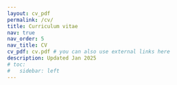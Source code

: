 ```yaml
---
layout: cv_pdf
permalink: /cv/
title: Curriculum vitae
nav: true
nav_order: 5
nav_title: CV
cv_pdf: cv.pdf # you can also use external links here
description: Updated Jan 2025
# toc:
#   sidebar: left
---
```

